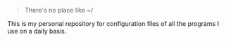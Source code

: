 > There's no place like ~/

This is my personal repository for configuration files of all the programs I
use on a daily basis.
